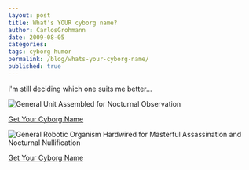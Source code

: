 ```yaml
---
layout: post
title: What's YOUR cyborg name?
author: CarlosGrohmann
date: 2009-08-05
categories: 
tags: cyborg humor
permalink: /blog/whats-your-cyborg-name/
published: true
---
```


I'm still deciding which one suits me better...   

![General Unit Assembled for Nocturnal Observation](http://cyborg.namedecoder.com/webimages/handyvac-GUANO.png)  

[Get Your Cyborg Name](http://cyborg.namedecoder.com)  

![General Robotic Organism Hardwired for Masterful Assassination and Nocturnal Nullification](http://cyborg.namedecoder.com/webimages/governor3k3-GROHMANN.png)   

[Get Your Cyborg Name](http://cyborg.namedecoder.com)
